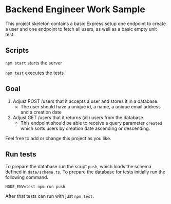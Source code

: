 # Backend Engineer Work Sample

This project skeleton contains a basic Express setup one endpoint to
create a user and one endpoint to fetch all users, as well as a basic
empty unit test.

## Scripts 
`npm start` starts the server

`npm test` executes the tests

## Goal
1. Adjust POST /users that it accepts a user and stores it in a
   database.
    * The user should have a unique id, a name, a unique email address
      and a creation date
2. Adjust GET /users that it returns (all) users from the database.
   * This endpoint should be able to receive a query parameter
     `created` which sorts users by creation date ascending or
     descending.

Feel free to add or change this project as you like.

## Run tests

To prepare the database run the script `push`, which loads the schema
defined in `data/schema.ts`. To prepare the database for tests
initially run the following command.

```
NODE_ENV=test npm run push
```
After that tests can run with just `npm test`.
